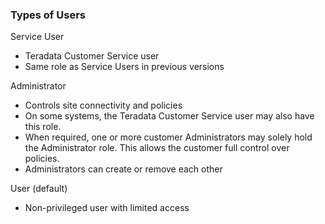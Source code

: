 ### Types of Users

Service User

- Teradata Customer Service user
- Same role as Service Users in previous versions

Administrator

- Controls site connectivity and policies
- On some systems, the Teradata Customer Service user may also have this role.
- When required, one or more customer Administrators may solely hold the Administrator role. This allows the customer full control over policies.
- Administrators can create or remove each other

User (default)

- Non-privileged user with limited access

